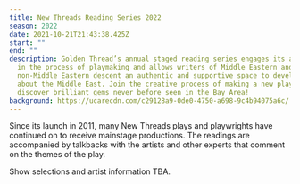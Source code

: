 ```yaml
---
title: New Threads Reading Series 2022
season: 2022
date: 2021-10-21T21:43:38.425Z
start: ""
end: ""
description: Golden Thread’s annual staged reading series engages its audience
  in the process of playmaking and allows writers of Middle Eastern and
  non-Middle Eastern descent an authentic and supportive space to develop work
  about the Middle East. Join the creative process of making a new play, and
  discover brilliant gems never before seen in the Bay Area!
background: https://ucarecdn.com/c29128a9-0de0-4750-a698-9c4b94075a6c/
---
```

Since its launch in 2011, many New Threads plays and playwrights have continued on to receive mainstage productions. The readings are accompanied by talkbacks with the artists and other experts that comment on the themes of the play.

Show selections and artist information TBA.